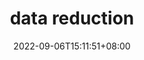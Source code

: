 ---
title: "data reduction"
date: 2022-09-06T15:11:51+08:00
draft: false
# description
description: "This is meta description"
---